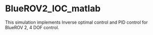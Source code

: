 # BlueROV2_IOC_matlab
This simulation implements Inverse optimal control and PID control for BlueROV 2, 4 DOF control.
